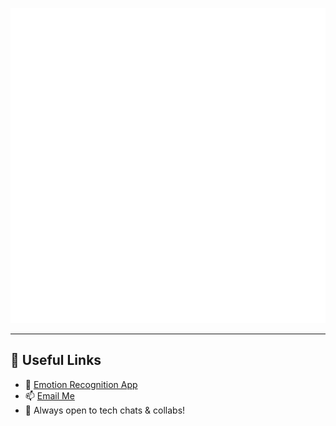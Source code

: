 <p align="center">
  <img src="https://raw.githubusercontent.com/Yeswanth-afk/Yeswanth-afk/main/terminal-card.svg" alt="Yeswanth's Terminal Card" />
</p>

---

## 🔗 Useful Links

- 🚀 [Emotion Recognition App](https://github.com/Yeswanth-afk/Emotion_Recognition_App)
- 📫 [Email Me](mailto:yeswanthshanmugam@gmail.com)
- 💬 Always open to tech chats & collabs!
